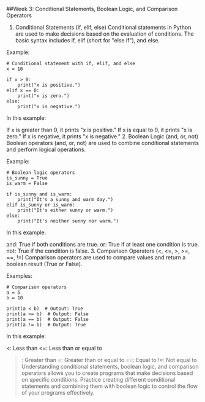 ##Week 3: Conditional Statements, Boolean Logic, and Comparison Operators
1. Conditional Statements (if, elif, else)
Conditional statements in Python are used to make decisions based on the evaluation of conditions. The basic syntax includes if, elif (short for "else if"), and else.

Example:
```
# Conditional statement with if, elif, and else
x = 10

if x > 0:
    print("x is positive.")
elif x == 0:
    print("x is zero.")
else:
    print("x is negative.")
```
In this example:

If x is greater than 0, it prints "x is positive."
If x is equal to 0, it prints "x is zero."
If x is negative, it prints "x is negative."
2. Boolean Logic (and, or, not)
Boolean operators (and, or, not) are used to combine conditional statements and perform logical operations.

Example:
```
# Boolean logic operators
is_sunny = True
is_warm = False

if is_sunny and is_warm:
    print("It's a sunny and warm day.")
elif is_sunny or is_warm:
    print("It's either sunny or warm.")
else:
    print("It's neither sunny nor warm.")
```
In this example:

and: True if both conditions are true.
or: True if at least one condition is true.
not: True if the condition is false.
3. Comparison Operators (<, <=, >, >=, ==, !=)
Comparison operators are used to compare values and return a boolean result (True or False).

Examples:
```
# Comparison operators
a = 5
b = 10

print(a < b)  # Output: True
print(a >= b)  # Output: False
print(a == b)  # Output: False
print(a != b)  # Output: True
```


In this example:

<: Less than
<=: Less than or equal to
>: Greater than
>=: Greater than or equal to
==: Equal to
!=: Not equal to
Understanding conditional statements, boolean logic, and comparison operators allows you to create programs that make decisions based on specific conditions. Practice creating different conditional statements and combining them with boolean logic to control the flow of your programs effectively.





